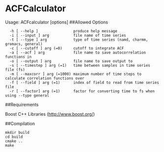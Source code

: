 # ACFCalculator
Usage: ACFcalculator [options]
##Allowed Options
```
  -h [ --help ]                produce help message
  -i [ --input ] arg           file name of time series
  -t [ --type ] arg            type of time series (namd, charmm, gromacs, general)
  -c [ --cutoff ] arg (=0)     cutoff to integrate ACF
  -a [ --acf ] arg             file name to save autocorrelation functions in
  -o [ --output ] arg          file name to save output to
  -s [ --timestep ] arg (=1)   time between samples in time series file (fs)
  -m [ --maxcorr ] arg (=1000) maximum number of time steps to calculate correlation functions over
  -f [ --field ] arg (=1)      index of field to read from time series file
  -r [ --factor] arg (=1)      factor for converting time to fs when using --type general
```

##Requirements

Boost C++ Libraries (http://www.boost.org/)

##Compilation
```
mkdir build
cd build
cmake ..
make
```
